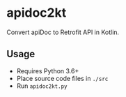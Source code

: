# apidoc2kt
Convert apiDoc to Retrofit API in Kotlin.

## Usage
- Requires Python 3.6+
- Place source code files in `./src`
- Run `apidoc2kt.py`
